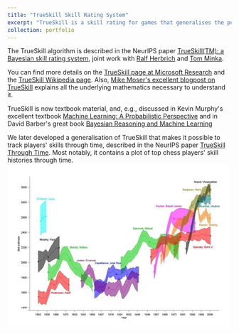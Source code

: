 ```yaml
---
title: "TrueSkill Skill Rating System"
excerpt: "TrueSkill is a skill rating for games that generalises the popular Elo rating system known from chess to include uncertainty estimates of player ratings, to allow for estimating individual ratings from team outcomes even with more than two teams. TrueSkill was first used in the Xbox 360 title [Halo 3](https://en.wikipedia.org/wiki/Halo_3) and has since been used by a variety of Xbox 360 titles.<br/><img src='/images/TrueSkill-Factor-Graph.png'>"
collection: portfolio
---
```

The TrueSkill algorithm is described in the NeurIPS paper [TrueSkill(TM): a Bayesian skill rating system](/publication/2007-12-03-TrueSkill(TM):-a-Bayesian-skill-rating-system), joint work with [Ralf Herbrich](http://herbrich.me/) and [Tom Minka](https://tminka.github.io/).

You can find more details on the [TrueSkill page at Microsoft Research](https://www.microsoft.com/en-us/research/project/trueskill-ranking-system/) and the [TrueSkill Wikipedia page](https://en.wikipedia.org/wiki/TrueSkill). Also, [Mike Moser's excellent blogpost on TrueSkill](http://www.moserware.com/2010/03/computing-your-skill.html) explains all the underlying mathematics necessary to understand it. 

TrueSkill is now textbook material, and, e.g., discussed in Kevin Murphy's excellent textbook [Machine Learning: A Probabilistic Perspective](https://books.google.co.uk/books/about/Machine_Learning.html?id=NZP6AQAAQBAJ) and in David Barber's great book [Bayesian Reasoning and Machine Learning](https://books.google.co.uk/books?id=E7ogAwAAQBAJ&dq=david+barber+trueskill)

We later developed a generalisation of TrueSkill that makes it possible to track players' skills through time, described in the NeurIPS paper [TrueSkill Through Time](https://papers.nips.cc/paper/3331-trueskill-through-time-revisiting-the-history-of-chess). Most notably, it contains a plot of top chess players' skill histories through time.<br/><img src='/images/TrueSkill-History-Of-Chess.png'>
